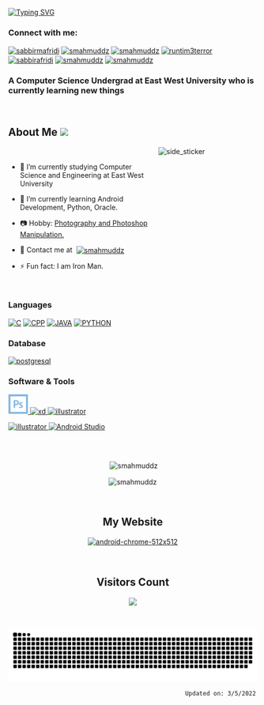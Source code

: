 [![Typing SVG](https://readme-typing-svg.herokuapp.com?font=Arial&color=%2309F707&multiline=true&width=500&lines=Hello%2C+I+am+Afridi.+Welcome+to+my+Github+Profile)](https://git.io/typing-svg)
<h3 align="left">Connect with me:</h3>
<p align="left">
<a href="https://twitter.com/sabbirmafridi" target="blank"><img align="center" src="https://user-images.githubusercontent.com/85384973/166142200-1e7dc7b6-0f96-46f2-8414-c9ffefceef55.png" alt="sabbirmafridi" cheeseheight="40" width="40"  /></a>
<a href="https://linkedin.com/in/smahmuddz" target="blank"><img align="center" src="https://user-images.githubusercontent.com/85384973/166142026-ff3c5284-a8a9-4ac7-ad7b-850066420752.png" alt="smahmuddz" cheeseheight="40" width="40"  /></a>
<a href="https://fb.com/smahmuddz" target="blank"><img align="center" src="https://user-images.githubusercontent.com/85384973/166142048-14070f91-58be-4db0-a6a8-394f35406e6d.png" alt="smahmuddz" cheeseheight="40" width="40"  /></a>
<a href="https://instagram.com/runtim3terror" target="blank"><img align="center" src="https://user-images.githubusercontent.com/85384973/166142068-632cb9a3-e50a-4e33-9a23-a6c1e71821dc.png" alt="runtim3terror" cheeseheight="40" width="40"  /></a>
<a href="https://www.behance.net/sabbirafridi" target="blank"><img align="center" src="https://user-images.githubusercontent.com/85384973/166142096-a1e7a388-e62f-4fcc-9629-26c0d3ea7822.png" alt="sabbirafridi" cheeseheight="40" width="40"  /></a>
<a href="https://www.hackerrank.com/smahmuddz" target="blank"><img align="center" src="https://user-images.githubusercontent.com/85384973/166142113-a8e9459d-482c-4f90-9f05-c630165e90b0.png" alt="smahmuddz" cheeseheight="40" width="40"  /></a>
<a href="https://codeforces.com/profile/smahmuddz" target="blank"><img align="center" src="https://user-images.githubusercontent.com/85384973/166142131-d39c68c0-0efb-46b6-a77e-fa967416d2fc.png" alt="smahmuddz" cheeseheight="40" width="40"  /></a>
</p>
<h3 >A Computer Science Undergrad at East West University who is currently learning new things</h3>

<br>
<h2> About Me <img src="https://media.giphy.com/media/hvRJCLFzcasrR4ia7z/giphy.gif" width="25px"> </h2>

<img align="right" width=200px height=200px alt="side_sticker" src="https://media.giphy.com/media/TEnXkcsHrP4YedChhA/giphy.gif" />
<p align="left">
  
  
<br>
  
- 🔭 I’m currently studying Computer Science and Engineering at East West University
  
- 🌱 I’m currently learning Android Development, Python, Oracle.

- 📷 Hobby: <a href="https://smahmuddz.github.io/photography/">Photography and Photoshop Manipulation.</a>
 
- 💬 Contact me at  &nbsp;<a href="https://linkedin.com/in/smahmuddz" target="blank"><img align="center" src="https://user-images.githubusercontent.com/85384973/166142026-ff3c5284-a8a9-4ac7-ad7b-850066420752.png" alt="smahmuddz" cheeseheight="20" width="20"  /></a> 
  </a>
  
- ⚡ Fun fact: I am Iron Man.
<br>
<div align="center">

<h3 align="left">Languages</h3>
<p align="left">
<a href="" target="blank"><img align="center" src="https://user-images.githubusercontent.com/85384973/166196412-78d24ed1-51a7-4589-b4d3-066880969a29.png" alt="C" cheeseheight="70" width="70"  /></a>
<a href="" target="blank"><img align="center" src="https://user-images.githubusercontent.com/85384973/166196600-bb6c899c-3894-4d08-8a34-242d8b8defe4.png" alt="CPP" cheeseheight="60" width="60"  /></a>
<a href="" target="blank"><img align="center" src="https://user-images.githubusercontent.com/85384973/166196941-b26d794c-fff4-4c72-bbc2-1761a72591c3.png" alt="JAVA" cheeseheight="60" width="60"  /></a>
<a href="" target="blank"><img align="center" src="https://user-images.githubusercontent.com/85384973/166197534-1bbf10cc-6c1f-4369-aef6-b5b9eb697e79.png" alt="PYTHON" cheeseheight="60" width="60"  /></a>
  
</p>



<h3 align="left">Database</h3>
<p align="left">
  <a href="https://www.oracle.com/database/technologies/appdev/sqldeveloper-landing.html" target="_blank"> 
    <img src="https://img.shields.io/badge/Oracle-F80000?style=for-the-badge&logo=oracle&logoColor=white"
      alt="postgresql"/> 
  </a>
 
 <h3 align="left">Software & Tools </h3>
 <p align="left">
<a href="https://www.photoshop.com/en" target="_blank" rel="noreferrer"> <img src="https://raw.githubusercontent.com/devicons/devicon/master/icons/photoshop/photoshop-line.svg" alt="photoshop" width="40" height="40"/>
<a href="https://www.adobe.com/products/xd.html" target="_blank" rel="noreferrer"> <img src="https://cdn.worldvectorlogo.com/logos/adobe-xd.svg" alt="xd" width="40" height="40"/>
<a href="https://www.adobe.com/in/products/illustrator.html" target="_blank" rel="noreferrer">  <img src="https://www.vectorlogo.zone/logos/adobe_illustrator/adobe_illustrator-icon.svg" alt="illustrator" width="40" height="40"/>
 <p align="left">
<a href="https://www.autodesk.com/products/autocad/overview" target="_blank" rel="noreferrer"> <img src="https://play-lh.googleusercontent.com/W1b3d7Rfz-ulxWWhkMl9YLBGtVXgdnWpfmtVFZeBVv8IdMv0A8A7NdBRzdsPIYvAlis" alt="illustrator" width="40" height="40"/> 
<a href="https://www.android.com/products/autocad/overview" target="_blank" rel="noreferrer"> <img src="https://www.kindpng.com/picc/m/25-255595_icon-android-studio-logo-hd-png-download.png" alt="Android Studio" width="40" height="40"/> </a>  

</p>

  
  
</p>
<br>
<br>

<p>&nbsp;<img  src="https://github-readme-stats.vercel.app/api?username=smahmuddz&show_icons=true&theme=dark&locale=en" alt="smahmuddz" /></p>

<p><img align="center" src="https://github-readme-streak-stats.herokuapp.com/?user=smahmuddz&theme=dark" alt="smahmuddz" /></p>
</div>
<br>
<h2 align="center">My Website</h2>  
<p align="center"><a  href="https://smahmuddz.github.io/portfolio/" target="blank"><img align="center" <img src="https://i.ibb.co/L5hpxqv/android-chrome-512x512.png" alt="android-chrome-512x512" border="0"" height="100" width="100" /></a></p>

<br>
<h2 align="center">Visitors Count</h2>  
<p align="center"><img align="center" src="https://profile-counter.glitch.me/{smahmuddz}/count.svg" /></p> 
<br>

<p align="center"><img align="center" src="https://raw.githubusercontent.com/DHANOLA/DHANOLA/output/github-contribution-grid-snake.svg" /></p> 


                                                      Updated on: 3/5/2022
